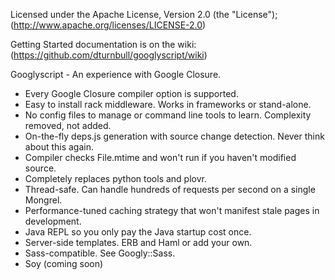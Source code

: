 Licensed under the Apache License, Version 2.0 (the "License"); 
(http://www.apache.org/licenses/LICENSE-2.0)

Getting Started documentation is on the wiki:
(https://github.com/dturnbull/googlyscript/wiki)

Googlyscript - An experience with Google Closure.

* Every Google Closure compiler option is supported.
* Easy to install rack middleware.  Works in frameworks or stand-alone.
* No config files to manage or command line tools to learn.  Complexity removed, not added.
* On-the-fly deps.js generation with source change detection.  Never think about this again.
* Compiler checks File.mtime and won't run if you haven't modified source.
* Completely replaces python tools and plovr.
* Thread-safe.  Can handle hundreds of requests per second on a single Mongrel.
* Performance-tuned caching strategy that won't manifest stale pages in development.
* Java REPL so you only pay the Java startup cost once.
* Server-side templates.  ERB and Haml or add your own.
* Sass-compatible.  See Googly::Sass.
* Soy (coming soon)
